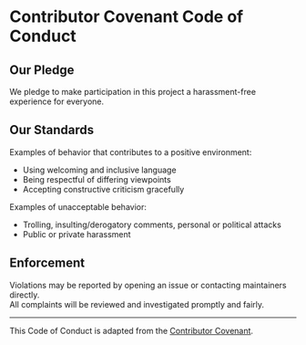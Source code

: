 # Contributor Covenant Code of Conduct

## Our Pledge

We pledge to make participation in this project a harassment-free experience for everyone.

## Our Standards

Examples of behavior that contributes to a positive environment:
- Using welcoming and inclusive language
- Being respectful of differing viewpoints
- Accepting constructive criticism gracefully

Examples of unacceptable behavior:
- Trolling, insulting/derogatory comments, personal or political attacks
- Public or private harassment

## Enforcement

Violations may be reported by opening an issue or contacting maintainers directly.  
All complaints will be reviewed and investigated promptly and fairly.

---
This Code of Conduct is adapted from the [Contributor Covenant](https://www.contributor-covenant.org/).